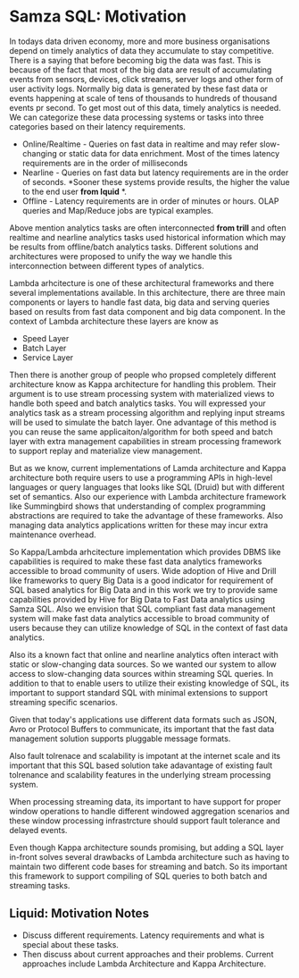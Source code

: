 # Samza SQL: Motivation
In todays data driven economy, more and more business organisations depend on timely analytics of data they accumulate to stay competitive. There is a saying that before becoming big the data was fast. This is because of the fact that most of the big data are result of accumulating events from sensors, devices, click streams, server logs and other form of user activity logs. Normally big data is generated by these fast data or events happening at scale of tens of thousands to hundreds of thousand events pr second. To get most out of this data, timely analytics is needed. We can categorize these data processing systems or tasks into three categories based on their latency requirements.

* Online/Realtime - Queries on fast data in realtime and may refer slow-changing or static data for data enrichment. Most of the times latency requirements are in the order of milliseconds
* Nearline - Queries on fast data but latency requirements are in the order of seconds. *Sooner these systems provide results, the higher the value to the end user **from lquid** *.
* Offline - Latency requirements are in order of minutes or hours. OLAP queries and Map/Reduce jobs are typical examples.

Above mention analytics tasks are often interconnected **from trill** and often realtime and nearline analytics tasks used historical information which may be results from offline/batch analytics tasks. Different solutions and architectures were proposed to unify the way we handle this interconnection between different types of analytics. 

Lambda arhcitecture is one of these architectural frameworks and there several implementations available. In this architecture, there are three main components or layers to handle fast data, big data and serving queries based on results from fast data component and big data component. In the context of Lambda architecture these layers are know as

- Speed Layer
- Batch Layer
- Service Layer 

Then there is another group of people who propsed completely different architecture know as Kappa architecture for handling this problem. Their argument is to use stream processing system with materialized views to handle both speed and batch analytics tasks. You will expressed your analytics task as a stream processing algorithm and replying input streams will be used to simulate the batch layer. One advantage of this method is you can reuse the same applicaiton/algorithm for both speed and batch layer with extra management capabilities in stream processing framework to support replay and materialize view management.

But as we know, current implementations of Lamda architecture and Kappa architecture both require users to use a programming APIs in high-level languages or query languages that looks like SQL (Druid) but with different set of semantics. Also our experience with Lambda architecture framework like Summingbird shows that understanding of complex programming abstractions are required to take the advantage of these frameworks. Also managing data analytics applications written for these may incur extra maintenance overhead. 

So Kappa/Lambda arhcitecture implementation which provides DBMS like capabilities is required to make these fast data analytics frameworks accessible to broad community of users. Wide adoption of Hive and Drill like frameworks to query Big Data is a good indicator for requirement of SQL based analytics for Big Data and in this work we try to provide same capabilities provided by Hive for Big Data to Fast Data analytics using Samza SQL. Also we envision that SQL compliant fast data management system will make fast data analytics accessible to broad community of users because they can utilize knowledge of SQL in the context of fast data analytics. 

Also its a known fact that online and nearline analytics often interact with static or slow-changing data sources. So we wanted our system to allow access to slow-changing data sources within streaming SQL queries. In addition to that to enable users to utilize their existing knowledge of SQL, its important to support standard SQL with minimal extensions to support streaming specific scenarios. 

Given that today's applications use different data formats such as JSON, Avro or Protocol Buffers to communicate, its important that the fast data management solution supports pluggable message formats. 

Also fault tolrenace and scalability is impotant at the internet scale and its important that this SQL based solution take adavantage of existing fault tolrenance and scalability features in the underlying stream processing system. 

When processing streaming data, its important to have support for proper window operations to handle different windowed aggregation scenarios and these window processing infrastrcture should support fault tolerance and delayed events.

Even though Kappa architecture sounds promising, but adding a SQL layer in-front solves several drawbacks of Lambda architecture such as having to maintain two different code bases for streaming and batch. So its important this framework to support compiling of SQL queries to both batch and streaming tasks.

## Liquid: Motivation Notes

- Discuss different requirements. Latency requirements and what is special about these tasks.
- Then discuss about current approaches and their problems. Current approaches include Lambda Architecture and Kappa Architecture.

